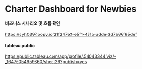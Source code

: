 # Charter Dashboard for Newbies

#### 비즈니스 시나리오 및 흐름 확인 

https://syh0397.oopy.io/21f247e3-e5f1-451a-adde-3d7b66f95def 

#### tableau public

https://public.tableau.com/app/profile/.54043344/viz/-_16476054959360/sheet26?publish=yes
